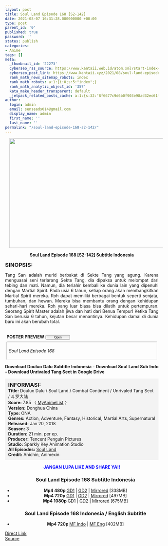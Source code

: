 ```yaml
---
layout: post
title: Soul Land Episode 168 [S2-142]
date: 2021-08-07 16:31:28.000000000 +00:00
type: post
parent_id: '0'
published: true
password: ''
status: publish
categories:
- Anime
tags: []
meta:
  _thumbnail_id: '22273'
  cyberseo_rss_source: https://www.kantaii.web.id/atom.xml?start-index=1&max-results=150
  cyberseo_post_link: https://www.kantaii.xyz/2021/08/soul-land-episode-168-s2-142.html
  rank_math_news_sitemap_robots: index
  rank_math_robots: a:1:{i:0;s:5:"index";}
  rank_math_analytic_object_id: '357'
  kata_make_header_transparent: default
  _jetpack_related_posts_cache: a:1:{s:32:"8f6677c9d6b0f903e98ad32ec61f8deb";a:2:{s:7:"expires";i:1650284580;s:7:"payload";a:0:{}}}
author:
  login: admin
  email: senseads014@gmail.com
  display_name: admin
  first_name: ''
  last_name: ''
permalink: "/soul-land-episode-168-s2-142/"
---
```

<div class="separator" style="clear: both; text-align: center;"><a href="https://1.bp.blogspot.com/-2z2q7y2KZxQ/YQ6yiYcXXvI/AAAAAAAAE8o/VD-L8Jj_ax8S3aNYhchlrZqn9xDLHSB-QCLcBGAsYHQ/s1365/Soul%2BLand%2B168%2Bd.jpg" style="margin-left: 1em; margin-right: 1em;"><img border="0" data-original-height="767" data-original-width="1365" height="360" src="{{ site.baseurl }}/assets/2021/08/Soul%2BLand%2B168%2Bd.jpg" width="640" /></a></div>
<p>
<div style="text-align: center;"><b>Soul Land Episode 168 [S2-142] Subtitle Indonesia</b></p>
</div>
<p><b><span style="font-size: large;">SINOPSIS:</span></b>
<div style="text-align: justify;">Tang San adalah murid berbakat di Sekte Tang yang agung. Karena menguasai seni terlarang Sekte Tang, dia dipaksa untuk melompat dari tebing dan mati. Namun, dia terlahir kembali ke dunia lain yang dipenuhi dengan Martial Spirit. Pada usia 6 tahun, setiap orang akan membangkitkan Martial Spirit mereka. Roh dapat memiliki berbagai bentuk seperti senjata, tumbuhan, dan hewan. Mereka bisa membantu orang dengan kehidupan sehari-hari mereka. Roh yang luar biasa bisa dilatih untuk pertempuran. Seorang Spirit Master adalah jiwa dan hati dari Benua Tempur! Ketika Tang San berusia 6 tahun, kejutan besar menantinya. Kehidupan damai di dunia baru ini akan berubah total.</p>
<p><a name="more"></a>
<div>
<div style="margin: 5px;">
<div class="smallfont" style="margin-bottom: 2px;"><span style="font-weight: bold;"><br />POSTER PREVIEW</span><input onclick="if (this.parentNode.parentNode.getElementsByTagName('div')[1].getElementsByTagName('div')[0].style.display != '') { this.parentNode.parentNode.getElementsByTagName('div')[1].getElementsByTagName('div')[0].style.display = ''; this.innerText = ''; this.value = ' Close..'; } else { this.parentNode.parentNode.getElementsByTagName('div')[1].getElementsByTagName('div')[0].style.display = 'none'; this.innerText = ''; this.value = ' Clik Here'; }" style="font-size: 10px; margin: 5px; padding: 0px; width: 80px;" type="button" value="Open" /></div>
<div class="alt2" style="border: 1px inset; margin: 0px; padding: 6px;">
<div style="display: none;">
<div class="separator" style="clear: both; text-align: center;"><a href="https://1.bp.blogspot.com/-2z2q7y2KZxQ/YQ6yiYcXXvI/AAAAAAAAE8o/VD-L8Jj_ax8S3aNYhchlrZqn9xDLHSB-QCLcBGAsYHQ/s1365/Soul%2BLand%2B168%2Bd.jpg" style="margin-left: 1em; margin-right: 1em;"><img border="0" data-original-height="767" data-original-width="1365" height="360" src="{{ site.baseurl }}/assets/2021/08/Soul%2BLand%2B168%2Bd.jpg" width="640" /></a></div>
<p>
<div class="separator" style="clear: both; text-align: center;"><a href="https://1.bp.blogspot.com/-ouH3gdGK_XU/YQ6yhoBnRJI/AAAAAAAAE8c/q9oPOIGfpP8ifv-xC1iOtLVd4-DNyWeYACLcBGAsYHQ/s1365/Soul%2BLand%2B168%2Bc.jpg" style="margin-left: 1em; margin-right: 1em;"><img border="0" data-original-height="767" data-original-width="1365" height="360" src="{{ site.baseurl }}/assets/2021/08/Soul%2BLand%2B168%2Bc.jpg" width="640" /></a></div>
<p>
<div class="separator" style="clear: both; text-align: center;"><a href="https://1.bp.blogspot.com/-MNnj3_YS0FY/YQ6yhhsMWMI/AAAAAAAAE8g/d_TtB-9IAycYWQnKCmiv_cVOpKvzuUl8gCLcBGAsYHQ/s1280/Soul%2BLand%2B168%2Bb.jpg" style="margin-left: 1em; margin-right: 1em;"><img border="0" data-original-height="720" data-original-width="1280" height="360" src="{{ site.baseurl }}/assets/2021/08/Soul%2BLand%2B168%2Bb.jpg" width="640" /></a></div>
<p>
<div class="separator" style="clear: both; text-align: center;"><a href="https://1.bp.blogspot.com/-stkBSSTljn8/YQ6yhqhgwAI/AAAAAAAAE8k/coetLxeO3IIGgo2EC6KtiV4SzHNmIqPSACLcBGAsYHQ/s1280/Soul%2BLand%2B168%2Ba.jpg" style="margin-left: 1em; margin-right: 1em;"><img border="0" data-original-height="720" data-original-width="1280" height="360" src="{{ site.baseurl }}/assets/2021/08/Soul%2BLand%2B168%2Ba.jpg" width="640" /></a></div>
</div>
<p><i>Soul Land Episode 168</i></div>
</div>
</div>
<p> <b>Download Douluo Dalu Subtitle Indonesia - Download Soul Land Sub Indo - Download Unrivaled Tang Sect in Google Drive</b></div>
<p>
<div style="background-color: #f3f3f3; padding: 10px; text-align: left;"><b><span style="font-size: large;">INFORMASI:</span></b><br /><b>Title:</b> Douluo Dalu / Soul Land / Combat Continent / Unrivaled Tang Sect / 斗罗大陆<br /><b>Score:</b> 7.85 〈 <a href="https://myanimelist.net/anime/37150/Douluo_Dalu" target="_blank" rel="noopener">MyAnimeList</a> 〉<br /><b>Version:</b> Donghua China<br /><b>Type:</b> ONA<br /><b>Genres:</b> Action, Adventure, Fantasy, Historical, Martial Arts, Supernatural<br /><b>Released:</b> Jan 20, 2018<br /><b>Season:</b> 3<br /><b>Duration:</b> 21 min. per ep.<br /><b>Producer:</b> Tencent Penguin Pictures<br /><b>Studio:</b> Sparkly Key Animation Studio<br /><b>All Episodes:</b> <a href="http://www.kantaii.web.id/2018/02/soul-land-douluo-dalu.html" target="_blank" rel="noopener">Soul Land</a><br /><b>Credit:</b> Anichin, Animexin</div>
<p>
<div style="text-align: center;"><b><span style="color: blue;">JANGAN LUPA LIKE AND SHARE YA!!</span></b>
<div class="dl">
<ul />
<h3 style="text-align: center;">Soul Land Episode 168 Subtitle Indonesia</h3>
<li style="text-align: center;"><b>Mp4 480p </b><a href="https://apk.miuiku.com/JxT5aFKSR0" target="_blank" rel="noopener">GD1</a> | <a href="https://semawur.com/kfoGV45" target="_blank" rel="noopener">GD2</a> | <a href="https://apk.miuiku.com/x6xoyRAQoT" target="_blank" rel="noopener">Mirrored</a> [338MB]</li>
<li style="text-align: center;"><b>Mp4 720p </b><a href="https://apk.miuiku.com/fBhsh9mM" target="_blank" rel="noopener">GD1</a> | <a href="https://semawur.com/LfaF8ImtrFx" target="_blank" rel="noopener">GD2</a> | <a href="https://apk.miuiku.com/8NqNgNTzp" target="_blank" rel="noopener">Mirrored</a> [497MB]</li>
<li style="text-align: center;"><b>Mp4 1080p </b><a href="https://apk.miuiku.com/3a2lOVHI" target="_blank" rel="noopener">GD1</a> | <a href="https://semawur.com/ffb9LXZ9l" target="_blank" rel="noopener">GD2</a> | <a href="https://apk.miuiku.com/WOsGmbhbKY" target="_blank" rel="noopener">Mirrored</a> [675MB]</li>
</div>
<div class="dl">
<ul />
<h3 style="text-align: center;">Soul Land Episode 168 Indonesia / English Subtitle</h3>
<li style="text-align: center;"><b>Mp4 720p </b><a href="https://semawur.com/nPp3gmIP5kVp" target="_blank" rel="noopener">MF Indo</a> | <a href="https://semawur.com/Nzn0lqmH0" target="_blank" rel="noopener">MF Eng</a> [402MB]</li>
</div></div>
<link rel="stylesheet" href="https://cdnjs.cloudflare.com/ajax/libs/font-awesome/4.7.0/css/font-awesome.min.css" />
<div class="divbtn"> <a href="https://handymansurrender.com/fihup8buzv?key=94550f7ce39444073321dde3b8782f97" class="btn"><i class="fa fa-download"></i> Direct Link</a> <br /><a href="https://www.kantaii.xyz/2021/08/soul-land-episode-168-s2-142.html">Source</a> </div>
